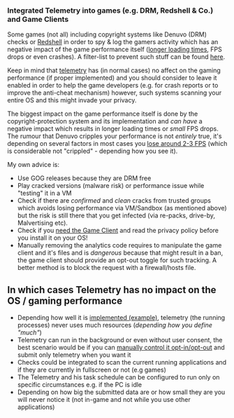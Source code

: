 ### Integrated Telemetry into games (e.g. DRM, Redshell & Co.) and Game Clients

Some games (not all) including copyright systems like Denuvo (DRM) checks or [Redshell](https://docs.google.com/spreadsheets/d/e/2PACX-1vQz1d2jf15nHZE8GaRDAWCVMWuYkhip_cwkDUD3fo9dn0EiDRG3crtNXNhPESz8ZLL2KVDULnm9D-VB/pubhtml) in order to spy & log the gamers activity which has an negative impact of the game performance itself ([longer loading times](https://www.youtube.com/watch?v=ByfLg9wGB4o), FPS drops or even crashes). A filter-list to prevent such stuff can be found [here](https://github.com/CHEF-KOCH/CKs-FilterList).

Keep in mind that [telemetry](https://en.wikipedia.org/wiki/Telemetry) has (in normal cases) no affect on the gaming performance (if proper implemented) and you should consider to leave it enabled in order to help the game developers (e.g. for crash reports or to improve the anti-cheat mechanism) however, such systems scanning your entire OS and this might invade your privacy.

The biggest impact on the game performance itself is done by the copyright-protection system and its implementation and _can have_ a negative impact which results in longer loading times or _small_ FPS drops. The rumour that Denuvo cripples your performance is not _entirely_ true, it's depending on several factors in most cases you [lose around 2-3 FPS](https://www.extremetech.com/gaming/282924-denuvo-really-does-cripple-pc-gaming-performance) (which is considerable not "crippled" - depending how you see it).

My own advice is:
- Use GOG releases because they are DRM free
- Play cracked versions (malware risk) or performance issue while "testing" it in a VM
- Check if there are _confirmed_ and _clean_ cracks from trusted groups which avoids losing performance via VM/Sandbox (as mentioned above) but the risk is still there that you get infected (via re-packs, drive-by, Malvertising etc).
- Check if you [need the Game Client](https://www.resetera.com/threads/developing-epic-games-launcher-appears-to-collect-your-steam-friends-play-history-epic-responds-see-op.105385/) and read the privacy policy before you install it on your OS!
- Manually removing the analytics code requires to manipulate the game client and it's files and is _dangerous_ because that might result in a ban, the game client should provide an opt-out toggle for such tracking. A better method is to block the request with a firewall/hosts file.


## In which cases Telemetry has no impact on the OS / gaming performance

- Depending how well it is [implemented (example)](https://github.com/matthewhorridge/telemetry), telemetry (the running processes) never uses much resources (_depending how you define "much"_)
- Telemetry can run in the background or even without user consent, the best scenario would be if you can [manually control it opt-in/opt-out](https://blogs.windows.com/buildingapps/2014/03/20/instrumenting-your-app-for-telemetry-and-analytics/) and submit only telemetry when you want it
- Checks could be integrated to scan the current running applications and if they are currently in fullscreen or not (e.g games)
- The Telemetry and his task schedule can be configured to run only on specific circumstances e.g. if the PC is idle
- Depending on how big the submitted data are or how small they are you will never notice it (not in-game and not while you use other applications)
